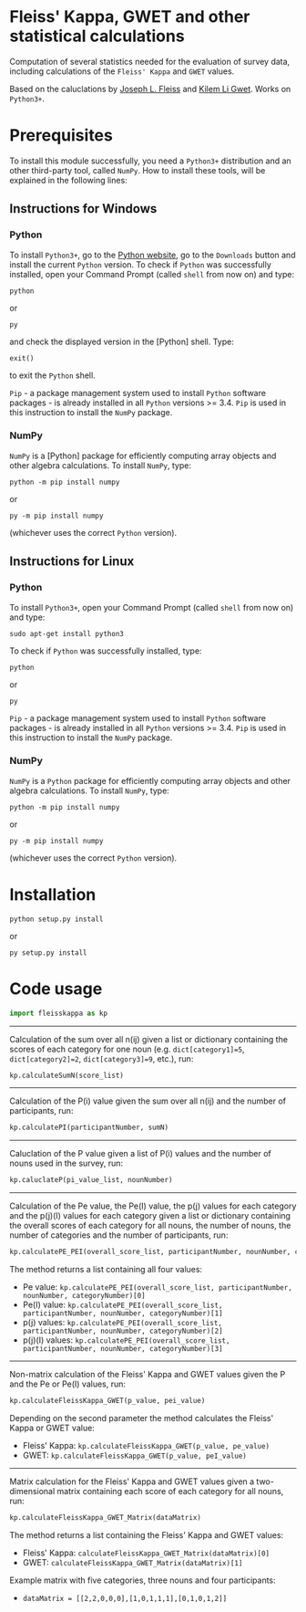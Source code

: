 # Fleiss' Kappa, GWET and other statistical calculations

Computation of several statistics needed for the evaluation of survey data, including calculations of the ```Fleiss' Kappa``` and ```GWET``` values.

Based on the caluclations by [Joseph L. Fleiss](https://en.wikipedia.org/wiki/Fleiss%27_kappa) and [Kilem Li Gwet](http://www.agreestat.com/research_papers/bjmsp2008_interrater.pdf). Works on ```Python3+```.



# Prerequisites

To install this module successfully, you need a ```Python3+``` distribution and an other third-party tool, called ```NumPy```.
How to install these tools, will be explained in the following lines:

## Instructions for Windows

### Python

To install ```Python3+```, go to the [Python website](https://www.python.org/), go to the ```Downloads``` button and install
the current ```Python``` version.
To check if ```Python``` was successfully installed, open your Command Prompt (called ```shell``` from now on) and type:

```shell
python
```

or

```shell
py
```

and check the displayed version in the [Python] shell. Type:

```shell
exit()
```

to exit the ```Python``` shell.

```Pip``` - a package management system used to install ```Python``` software packages - is already installed in all ```Python``` versions >= 3.4.
```Pip``` is used in this instruction to install the ```NumPy``` package.


### NumPy

```NumPy``` is a [Python] package for efficiently computing array objects and other algebra calculations. To install ```NumPy```, type:

```shell
python -m pip install numpy
```

or

```shell
py -m pip install numpy
```

(whichever uses the correct ```Python``` version).



## Instructions for Linux

### Python

To install ```Python3+```, open your Command Prompt (called ```shell``` from now on) and type:

```shell
sudo apt-get install python3
```

To check if ```Python``` was successfully installed, type:

```shell
python
```

or

```shell
py
```

```Pip``` - a package management system used to install ```Python``` software packages - is already installed in all ```Python``` versions >= 3.4.
```Pip``` is used in this instruction to install the ```NumPy``` package.


### NumPy

```NumPy``` is a ```Python``` package for efficiently computing array objects and other algebra calculations. To install ```NumPy```, type:

```shell
python -m pip install numpy
```

or

```shell
py -m pip install numpy
```

(whichever uses the correct ```Python``` version).



# Installation

```shell
python setup.py install
```

or

```shell
py setup.py install
```



# Code usage

```python
import fleisskappa as kp
```


-----------------------------
Calculation of the sum over all n(ij) given a list or dictionary containing the scores of each category for one noun (e.g. ```dict[category1]=5```, ```dict[category2]=2```, ```dict[category3]=9```, etc.), run:

```python
kp.calculateSumN(score_list)
```


-----------------------------
Calculation of the P(i) value given the sum over all n(ij) and the number of participants, run:

```python
kp.calculatePI(participantNumber, sumN)
```


-----------------------------
Caluclation of the P value given a list of P(i) values and the number of nouns used in the survey, run:

```python
kp.caluclateP(pi_value_list, nounNumber)
```


-----------------------------
Calculation of the Pe value, the Pe(I) value, the p(j) values for each category and the p(j)(I) values for each category given a list or dictionary containing the overall scores of each category for all nouns, the number of nouns, the number of categories and the number of participants, run:

```python
kp.calculatePE_PEI(overall_score_list, participantNumber, nounNumber, categoryNumber)
```

The method returns a list containing all four values:

 * Pe value: ```kp.calculatePE_PEI(overall_score_list, participantNumber, nounNumber, categoryNumber)[0]```
 * Pe(I) value: ```kp.calculatePE_PEI(overall_score_list, participantNumber, nounNumber, categoryNumber)[1]```
 * p(j) values: ```kp.calculatePE_PEI(overall_score_list, participantNumber, nounNumber, categoryNumber)[2]```
 * p(j)(I) values: ```kp.calculatePE_PEI(overall_score_list, participantNumber, nounNumber, categoryNumber)[3]```


-----------------------------
Non-matrix calculation of the Fleiss' Kappa and GWET values given the P and the Pe or Pe(I) values, run:

```python
kp.calculateFleissKappa_GWET(p_value, pei_value)
```

Depending on the second parameter the method calculates the Fleiss' Kappa or GWET value:
 * Fleiss' Kappa: ```kp.calculateFleissKappa_GWET(p_value, pe_value)```
 * GWET: ```kp.calculateFleissKappa_GWET(p_value, peI_value)```


-----------------------------
Matrix calculation for the Fleiss' Kappa and GWET values given a two-dimensional matrix containing each score of each category for all nouns, run:

```python
kp.calculateFleissKappa_GWET_Matrix(dataMatrix)
```

The method returns a list containing the Fleiss' Kappa and GWET values:
 * Fleiss' Kappa: ```calculateFleissKappa_GWET_Matrix(dataMatrix)[0]```
 * GWET: ```calculateFleissKappa_GWET_Matrix(dataMatrix)[1]```

Example matrix with five categories, three nouns and four participants:
 * ```dataMatrix = [[2,2,0,0,0],[1,0,1,1,1],[0,1,0,1,2]]```
